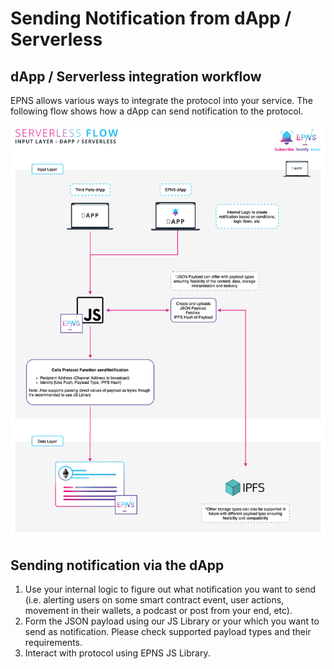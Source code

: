 # Sending Notification from dApp / Serverless

## dApp / Serverless integration workflow

EPNS allows various ways to integrate the protocol into your service. The following flow shows how a dApp can send notification to the protocol.

![](../../.gitbook/assets/inputdappserverless.png)

## Sending notification via the dApp

1. Use your internal logic to figure out what notification you want to send \(i.e. alerting users on some smart contract event, user actions, movement in their wallets, a podcast or post from your end, etc\).
2. Form the JSON payload using our JS Library or your which you want to send as notification. Please check supported payload types and their requirements.
3. Interact with protocol using EPNS JS Library.

